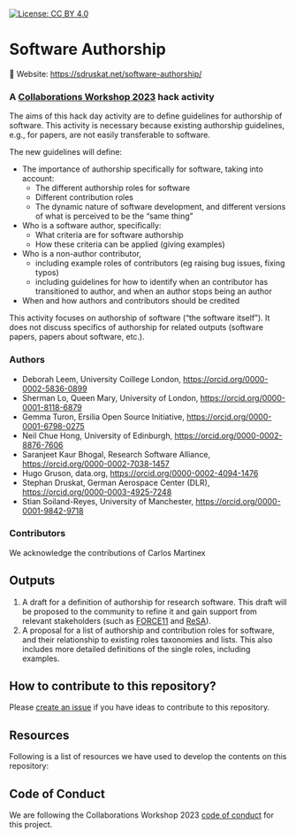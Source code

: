 [![License: CC BY 4.0](https://img.shields.io/badge/License-CC%20BY%204.0-lightgrey.svg)](https://creativecommons.org/licenses/by/4.0/)

# Software Authorship

:link: Website: https://sdruskat.net/software-authorship/

### A [Collaborations Workshop 2023](https://software.ac.uk/cw23) hack activity

The aims of this hack day activity are to define guidelines for authorship of software.
This activity is necessary because existing authorship guidelines, e.g., for papers, are not easily transferable to software.

The new guidelines will define:

- The importance of authorship specifically for software, taking into account:
    - The different authorship roles for software
    - Different contribution roles
    - The dynamic nature of software development, and different versions of what is perceived to be the “same thing”
- Who is a software author, specifically:
    - What criteria are for software authorship
    - How these criteria can be applied (giving examples)
- Who is a non-author contributor,
    - including example roles of contributors (eg raising bug issues, fixing typos)
    - including guidelines for how to identify when an contributor has transitioned to author, and when an author stops being an author
- When and how authors and contributors should be credited

This activity focuses on authorship of software (“the software itself”). It does not discuss specifics of authorship for related outputs (software papers, papers about software, etc.).

### Authors

- Deborah Leem, University Coillege London, https://orcid.org/0000-0002-5836-0899
- Sherman Lo, Queen Mary, University of London, https://orcid.org/0000-0001-8118-6879
- Gemma Turon, Ersilia Open Source Initiative, https://orcid.org/0000-0001-6798-0275
- Neil Chue Hong, University of Edinburgh, https://orcid.org/0000-0002-8876-7606
- Saranjeet Kaur Bhogal, Research Software Alliance, https://orcid.org/0000-0002-7038-1457
- Hugo Gruson, data.org,  https://orcid.org/0000-0002-4094-1476
- Stephan Druskat, German Aerospace Center (DLR), https://orcid.org/0000-0003-4925-7248
- Stian Soiland-Reyes, University of Manchester, https://orcid.org/0000-0001-9842-9718

### Contributors

We acknowledge the contributions of Carlos Martinex

## Outputs

1. A draft for a definition of authorship for research software. This draft will be proposed to the community to refine it and gain support from relevant stakeholders (such as [FORCE11](https://force11.org/) and [ReSA](https://www.researchsoft.org/)).
2. A proposal for a list of authorship and contribution roles for software, and their relationship to existing roles taxonomies and lists. This also includes more detailed definitions of the single roles, including examples.


## How to contribute to this repository?

Please [create an issue](https://github.com/sdruskat/software-authorship/issues) if you have ideas to contribute to this repository.

## Resources

Following is a list of resources we have used to develop the contents on this repository:

## Code of Conduct

We are following the Collaborations Workshop 2023 [code of conduct](https://software.ac.uk/cw23/participation-guidelines#code-of-conduct) for this project.
